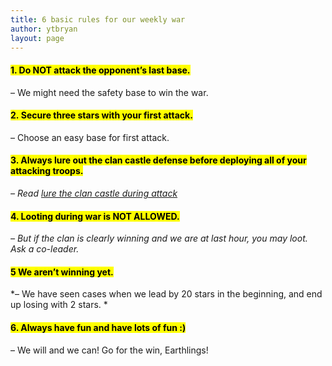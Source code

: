 ```yaml
---
title: 6 basic rules for our weekly war
author: ytbryan
layout: page
---
```

#### <mark>**1. Do NOT attack the opponent&#8217;s last base.**</mark>

&#8211; We might need the safety base to win the war.

#### **<mark>2. Secure three stars with your first attack.</mark>**

&#8211; Choose an easy base for first attack.

#### **<mark>3. Always lure out the clan castle defense before deploying all of your attacking troops.</mark>**

*&#8211; Read [lure the clan castle during attack][1]*

#### **<mark>4. Looting during war is NOT ALLOWED.</mark>**

*&#8211; But if the clan is clearly winning and we are at last hour, you may loot. Ask a co-leader.*

#### **<mark>5 We aren&#8217;t winning yet.</mark>**

*&#8211; We have seen cases when we lead by 20 stars in the beginning, and end up losing with 2 stars. *

#### **<mark>6. Always have fun and have lots of fun :) </mark>**

&#8211; We will and we can! Go for the win, Earthlings!

&nbsp;

 [1]: /lure-out-troops